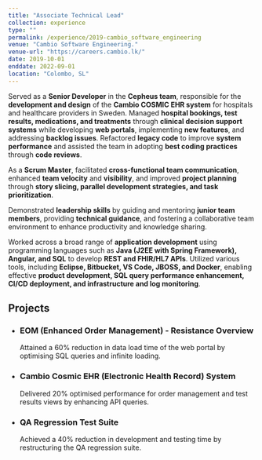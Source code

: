 ```yaml
---
title: "Associate Technical Lead"
collection: experience
type: ""
permalink: /experience/2019-cambio_software_engineering
venue: "Cambio Software Engineering."
venue-url: "https://careers.cambio.lk/" 
date: 2019-10-01
enddate: 2022-09-01
location: "Colombo, SL"
---
```


Served as a <strong>Senior Developer</strong> in the <strong>Cepheus team</strong>, responsible for the <strong>development and design</strong> of the <strong>Cambio COSMIC EHR system</strong> for hospitals and healthcare providers in Sweden. Managed <strong>hospital bookings, test results, medications, and treatments</strong> through <strong>clinical decision support systems</strong> while developing <strong>web portals</strong>, implementing <strong>new features</strong>, and addressing <strong>backlog issues</strong>. Refactored <strong>legacy code</strong> to improve <strong>system performance</strong> and assisted the team in adopting <strong>best coding practices</strong> through <strong>code reviews</strong>.

As a <strong>Scrum Master</strong>, facilitated <strong>cross-functional team communication</strong>, enhanced <strong>team velocity</strong> and <strong>visibility</strong>, and improved <strong>project planning</strong> through <strong>story slicing, parallel development strategies, and task prioritization</strong>.

Demonstrated <strong>leadership skills</strong> by guiding and mentoring <strong>junior team members</strong>, providing <strong>technical guidance</strong>, and fostering a collaborative team environment to enhance productivity and knowledge sharing.

Worked across a broad range of <strong>application development</strong> using programming languages such as <strong>Java (J2EE with Spring Framework), Angular, and SQL</strong> to develop <strong>REST and FHIR/HL7 APIs</strong>. Utilized various tools, including <strong>Eclipse, Bitbucket, VS Code, JBOSS, and Docker</strong>, enabling effective <strong>product development, SQL query performance enhancement, CI/CD deployment, and infrastructure and log monitoring</strong>.

<h2>Projects</h2>

<ul>
  <li>
    <h3>EOM (Enhanced Order Management) - Resistance Overview</h3>
    <p>Attained a 60% reduction in data load time of the web portal by optimising SQL queries and infinite loading.</p>
  </li>

  <li>
    <h3>Cambio Cosmic EHR (Electronic Health Record) System</h3>
    <p>Delivered 20% optimised performance for order management and test results views by enhancing API queries.</p>
  </li>

  <li>
    <h3>QA Regression Test Suite</h3>
    <p>Achieved a 40% reduction in development and testing time by restructuring the QA regression suite.</p>
  </li>
</ul>
